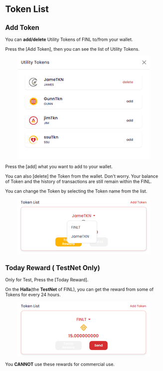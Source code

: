 # Token List

## Add Token

You can **add/delete** Utility Tokens of FINL to/from your wallet.

Press the \[Add Token], then you can see the list of Utility Tokens.

<figure><img src="../../.gitbook/assets/daldal-wallet/ddw_util_tkn_list_1.png" alt=""><figcaption></figcaption></figure>

Press the \[add] what you want to add to your wallet.

You can also \[delete] the Token from the wallet. Don't worry. Your balance of Token and the history of transactions are still remain within the FINL.

&#x20;You can change the Token by selecting the Token name from the list.

<figure><img src="../../.gitbook/assets/daldal-wallet/ddw_util_tkn_list_2.png" alt=""><figcaption></figcaption></figure>

## Today Reward ( TestNet Only)

Only for Test, Press the \[Today Reward].

On the **Halla**(the **TestNet** of FINL), you can get the reward from some of Tokens for every 24 hours.

<figure><img src="../../.gitbook/assets/daldal-wallet/ddw_util_tkn_list_3.png" alt=""><figcaption></figcaption></figure>

You **CANNOT** use these rewards for commercial use.